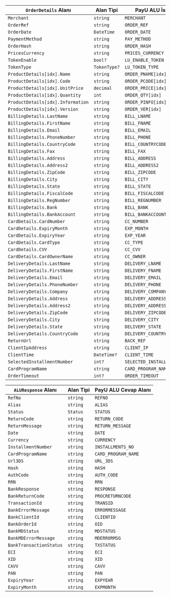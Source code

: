 | `OrderDetails` Alanı | Alan Tipi | PayU ALU İstek Alanı |
| ----             | ---       | ---                 |
| `Merchant` | `string` | `MERCHANT` |
| `OrderRef` | `string` | `ORDER_REF` |
| `OrderDate` | `DateTime` | `ORDER_DATE` |
| `PaymentMethod` | `string` | `PAY_METHOD` |
| `OrderHash` | `string` | `ORDER_HASH` |
| `PricesCurrency` | `string` | `PRICES_CURRENCY` |
| `TokenEnable` | `bool?` | `LU_ENABLE_TOKEN` |
| `TokenType` | `TokenType?` | `LU_TOKEN_TYPE` |
| `ProductDetails[idx].Name` | `string` | `ORDER_PNAME[idx]` |
| `ProductDetails[idx].Code` | `string` | `ORDER_PCODE[idx]` |
| `ProductDetails[idx].UnitPrice` | `decimal` | `ORDER_PRICE[idx]` |
| `ProductDetails[idx].Quantity` | `int` | `ORDER_QTY[idx]` |
| `ProductDetails[idx].Information` | `string` | `ORDER_PINFO[idx]` |
| `ProductDetails[idx].Version` | `string` | `ORDER_VER[idx]` |
| `BillingDetails.LastName` | `string` | `BILL_LNAME` |
| `BillingDetails.FirstName` | `string` | `BILL_FNAME` |
| `BillingDetails.Email` | `string` | `BILL_EMAIL` |
| `BillingDetails.PhoneNumber` | `string` | `BILL_PHONE` |
| `BillingDetails.CountryCode` | `string` | `BILL_COUNTRYCODE` |
| `BillingDetails.Fax` | `string` | `BILL_FAX` |
| `BillingDetails.Address` | `string` | `BILL_ADDRESS` |
| `BillingDetails.Address2` | `string` | `BILL_ADDRESS2` |
| `BillingDetails.ZipCode` | `string` | `BILL_ZIPCODE` |
| `BillingDetails.City` | `string` | `BILL_CITY` |
| `BillingDetails.State` | `string` | `BILL_STATE` |
| `BillingDetails.FiscalCode` | `string` | `BILL_FISCALCODE` |
| `BillingDetails.RegNumber` | `string` | `BILL_REGNUMBER` |
| `BillingDetails.Bank` | `string` | `BILL_BANK` |
| `BillingDetails.BankAccount` | `string` | `BILL_BANKACCOUNT` |
| `CardDetails.CardNumber` | `string` | `CC_NUMBER` |
| `CardDetails.ExpiryMonth` | `string` | `EXP_MONTH` |
| `CardDetails.ExpiryYear` | `string` | `EXP_YEAR` |
| `CardDetails.CardType` | `string` | `CC_TYPE` |
| `CardDetails.CVV` | `string` | `CC_CVV` |
| `CardDetails.CardOwnerName` | `string` | `CC_OWNER` |
| `DeliveryDetails.LastName` | `string` | `DELIVERY_LNAME` |
| `DeliveryDetails.FirstName` | `string` | `DELIVERY_FNAME` |
| `DeliveryDetails.Email` | `string` | `DELIVERY_EMAIL` |
| `DeliveryDetails.PhoneNumber` | `string` | `DELIVERY_PHONE` |
| `DeliveryDetails.Company` | `string` | `DELIVERY_COMPANY` |
| `DeliveryDetails.Address` | `string` | `DELIVERY_ADDRESS` |
| `DeliveryDetails.Address2` | `string` | `DELIVERY_ADDRESS2` |
| `DeliveryDetails.ZipCode` | `string` | `DELIVERY_ZIPCODE` |
| `DeliveryDetails.City` | `string` | `DELIVERY_CITY` |
| `DeliveryDetails.State` | `string` | `DELIVERY_STATE` |
| `DeliveryDetails.CountryCode` | `string` | `DELIVERY_COUNTRYCODE` |
| `ReturnUrl` | `string` | `BACK_REF` |
| `ClientIpAddress` | `string` | `CLIENT_IP` |
| `ClientTime` | `DateTime?` | `CLIENT_TIME` |
| `SelectedInstallmentNumber` | `int?` | `SELECTED_INSTALLMENTS_NUMBER` |
| `CardProgramName` | `string` | `CARD_PROGRAM_NAME` |
| `OrderTimeout` | `int?` | `ORDER_TIMEOUT` |

| `ALUResponse` Alanı | Alan Tipi | PayU ALU Cevap Alanı |
| ----             | ---       | ---                 |
| `RefNo` | `string` | `REFNO` |
| `Alias` | `string` | `ALIAS` |
| `Status` | `Status` | `STATUS` |
| `ReturnCode` | `string` | `RETURN_CODE` |
| `ReturnMessage` | `string` | `RETURN_MESSAGE` |
| `Date` | `string` | `DATE` |
| `Currency` | `string` | `CURRENCY` |
| `InstallmentNumber` | `string` | `INSTALLMENTS_NO` |
| `CardProgramName` | `string` | `CARD_PROGRAM_NAME` |
| `Url3DS` | `string` | `URL_3DS` |
| `Hash` | `string` | `HASH` |
| `AuthCode` | `string` | `AUTH_CODE` |
| `RRN` | `string` | `RRN` |
| `BankResponse` | `string` | `RESPONSE` |
| `BankReturnCode` | `string` | `PROCRETURNCODE` |
| `TransactionId` | `string` | `TRANSID` |
| `BankErrorMessage` | `string` | `ERRORMESSAGE` |
| `BankClientId` | `string` | `CLIENTID` |
| `BankOrderId` | `string` | `OID` |
| `BankMDStatus` | `string` | `MDSTATUS` |
| `BankMDErrorMessage` | `string` | `MDERRORMSG` |
| `BankTransactionStatus` | `string` | `TXSTATUS` |
| `ECI` | `string` | `ECI` |
| `XID` | `string` | `XID` |
| `CAVV` | `string` | `CAVV` |
| `PAN` | `string` | `PAN` |
| `ExpiryYear` | `string` | `EXPYEAR` |
| `ExpiryMonth` | `string` | `EXPMONTH` |

